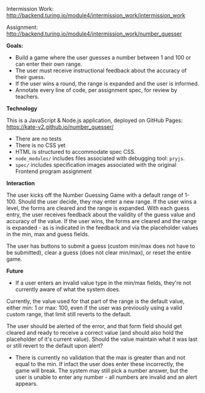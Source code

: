 Intermission Work: http://backend.turing.io/module4/intermission_work/intermission_work

Assignment: http://backend.turing.io/module4/intermission_work/number_guesser

**Goals:**
* Build a game where the user guesses a number between 1 and 100 or can enter their own range.
* The user must receive instructional feedback about the accuracy of their guess.
* If the user wins a round, the range is expanded and the user is informed.
* Annotate every line of code, per assignment spec, for review by teachers.

**Technology**

This is a JavaScript & Node.js application, deployed on GitHub Pages: https://kate-v2.github.io/number_guesser/
* There are no tests
* There is no CSS yet
* HTML is structured to accommodate spec CSS.
* `node_modules/` includes files associated with debugging tool: `pryjs`.
* `spec/` includes specification images associated with the original Frontend program assignment

**Interaction**

The user kicks off the Number Guessing Game with a default range of 1-100. Should the user decide, they may enter a new range. If the user wins a level, the forms are cleared and the range is expanded. With each guess entry, the user receives feedback about the validity of the guess value and accuracy of the value. If the user wins, the forms are cleared and the range is expanded - as is indicated in the feedback and via the placeholder values in the min, max and guess fields. 

The user has buttons to submit a guess (custom min/max does not have to be submitted), clear a guess (does not clear min/max), or reset the entire game.



**Future**

* If a user enters an invalid value type in the min/max fields, they're not currently aware of what the system does. 

Currently, the value used for that part of the range is the default value, either min: 1 or max: 100, even if the user was previously using a valid custom range, that limit still reverts to the default. 

The user should be alerted of the error, and that form field should get cleared and ready to receive a correct value (and should also hold the placeholder of it's current value). Should the value maintain what it was last or still revert to the default upon alert?


* There is currently no validation that the max is greater than and not equal to the min. If infact the user does enter these incorrectly, the game will break. The system may still pick a number answer, but the user is unable to enter any number - all numbers are invalid and an alert appears.








